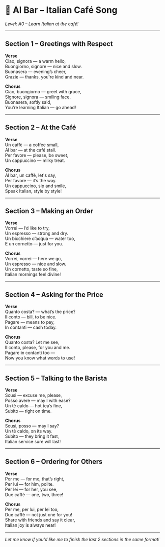 # 🎵 Al Bar – Italian Café Song  
*Level: A0 – Learn Italian at the café!*

---

## Section 1 – Greetings with Respect

**Verse**  
<span title="Hello, miss｜哈囉，小姐">Ciao, signora</span> — a warm hello,  
<span title="Good morning, sir｜早安，先生">Buongiorno, signore</span> — nice and slow.  
<span title="Good evening｜晚安">Buonasera</span> — evening’s cheer,  
<span title="Thank you｜謝謝">Grazie</span> — thanks, you're kind and near.  

**Chorus**  
<span title="Hello, good morning｜哈囉，早安">Ciao, buongiorno</span> — greet with grace,  
<span title="Sir, miss｜先生，小姐">Signore, signora</span> — smiling face.  
<span title="Good evening｜晚安">Buonasera</span>, softly said,  
You’re learning Italian — go ahead!

---

## Section 2 – At the Café

**Verse**  
<span title="A coffee｜一杯咖啡">Un caffè</span> — a coffee small,  
<span title="At the café｜在咖啡館">Al bar</span> — at the café stall.  
<span title="Please｜請">Per favore</span> — please, be sweet,  
<span title="A cappuccino｜一杯卡布奇諾">Un cappuccino</span> — milky treat.  

**Chorus**  
<span title="At the café, a coffee｜在咖啡館，一杯咖啡">Al bar, un caffè</span>, let's say,  
<span title="Please｜請">Per favore</span> — it’s the way.  
<span title="A cappuccino｜一杯卡布奇諾">Un cappuccino</span>, sip and smile,  
Speak Italian, style by style!

---

## Section 3 – Making an Order

**Verse**  
<span title="I would like｜我想要">Vorrei</span> — I’d like to try,  
<span title="An espresso｜一杯濃縮咖啡">Un espresso</span> — strong and dry.  
<span title="A glass of water｜一杯水">Un bicchiere d’acqua</span> — water too,  
<span title="And a croissant｜還有一個可頌">E un cornetto</span> — just for you.  

**Chorus**  
<span title="I would like｜我想要">Vorrei</span>, vorrei — here we go,  
<span title="An espresso｜一杯濃縮咖啡">Un espresso</span> — nice and slow.  
<span title="A croissant｜一個可頌">Un cornetto</span>, taste so fine,  
Italian mornings feel divine!

---

## Section 4 – Asking for the Price

**Verse**  
<span title="How much does it cost?｜多少錢？">Quanto costa?</span> — what’s the price?  
<span title="The bill｜帳單">Il conto</span> — bill, to be nice.  
<span title="To pay｜付錢">Pagare</span> — means to pay,  
<span title="In cash｜用現金">In contanti</span> — cash today.  

**Chorus**  
<span title="How much does it cost?｜多少錢？">Quanto costa?</span> Let me see,  
<span title="The bill｜帳單">Il conto</span>, please, for you and me.  
<span title="To pay in cash｜用現金付款">Pagare in contanti</span> too —  
Now you know what words to use!

---

## Section 5 – Talking to the Barista

**Verse**  
<span title="Excuse me｜不好意思">Scusi</span> — excuse me, please,  
<span title="May I have...?｜我可以要...嗎？">Posso avere</span> — may I with ease?  
<span title="Hot tea｜熱茶">Un tè caldo</span> — hot tea’s fine,  
<span title="Right away｜馬上">Subito</span> — right on time.  

**Chorus**  
<span title="Excuse me, may I...?｜不好意思，我可以...?">Scusi, posso</span> — may I say?  
<span title="Hot tea｜熱茶">Un tè caldo</span>, on its way.  
<span title="Right away｜馬上">Subito</span> — they bring it fast,  
Italian service sure will last!

---

## Section 6 – Ordering for Others

**Verse**  
<span title="For me｜給我">Per me</span> — for me, that’s right,  
<span title="For him｜給他">Per lui</span> — for him, polite.  
<span title="For her｜給她">Per lei</span> — for her, you see,  
<span title="Two coffees｜兩杯咖啡">Due caffè</span> — one, two, three!  

**Chorus**  
<span title="For me, for him, for her｜給我，給他，給她">Per me, per lui, per lei</span> too,  
<span title="Two coffees｜兩杯咖啡">Due caffè</span> — not just one for you!  
Share with friends and say it clear,  
Italian joy is always near!

---

*Let me know if you'd like me to finish the last 2 sections in the same format!*

